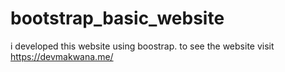 # bootstrap_basic_website
i developed  this website using boostrap. to see the website visit https://devmakwana.me/
